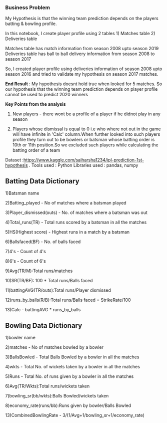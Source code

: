 ### Business Problem 

My Hypothesis is that the winning team prediction depends on the players batting & bowling profile.

In this notebook, I create player profile using 2 tables 1) Matches table 2) Deliveries table

Matches table has match information from season 2008 upto season 2019 Deliveries table has ball to ball delivery information from season 2008 to season 2017

So, I created player profile using deliveries information of season 2008 upto season 2016 and tried to validate my hypothesis on season 2017 matches.

**End Result** : My hypothesis doesnt hold true when looked for 5 matches. So our hypothesis that the winning team prediction depends on player profile cannot be used to predict 2020 winners


**Key Points from the analysis**

1) New players - there wont be a profile of a player if he didnot play in any season

2) Players whose dismissal is equal to 0 i.e who where not out in the game will have infinite in 'Calc' column.When further looked into such players profile they turn out to be bowlers or batsman whose batting order is 10th or 11th position.So we excluded such players while calculating the batting order of a team


Dataset :https://www.kaggle.com/saiharsha1234/ipl-prediction-1st-hypothesis . Tools used : Python Libraries used : pandas, numpy

## Batting Data Dictionary

1)Batsman name

2)Batting_played - No of matches where a batsman played

3)Player_dismissed(outs) - No. of matches where a batsman was out

4)Total_runs(TR) - Total runs scored by a batsman in all the matches

5)HS(Highest score) - Highest runs in a match by a batsman

6)Ballsfaced(BF) - No. of balls faced

7)4's - Count of 4's

8)6's - Count of 6's

9)Avg(TR/M):Total runs/matches

10)SR(TR/BF): 100 * Total runs/Balls faced

11)battingAVG(TR/outs):Total runs/Player dismissed

12)runs_by_balls(R/B):Total runs/Balls faced = StrikeRate/100

13)Calc - battingAVG * runs_by_balls

## Bowling Data Dictionary

1)bowler name

2)matches - No of matches bowled by a bowler

3)BallsBowled - Total Balls Bowled by a bowler in all the matches

4)wkts - Total No. of wickets taken by a bowler in all the matches

5)Runs - Total No. of runs given by a bowler in all the matches

6)Avg(TR/Wkts):Total runs/wickets taken

7)bowling_sr(bb/wkts):Balls Bowled/wickets taken

8)economy_rate(runs/bb):Runs given by bowler/Balls Bowled

13)CombinedBowlingRate - 3/(1/Avg+1/bowling_sr+1/economy_rate)
